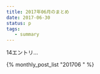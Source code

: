 ```yaml
---
title: 2017年06月のまとめ
date: 2017-06-30
status: p
tags:
   - summary
---
```


14エントリ…

{% monthly_post_list "201706 " %}
